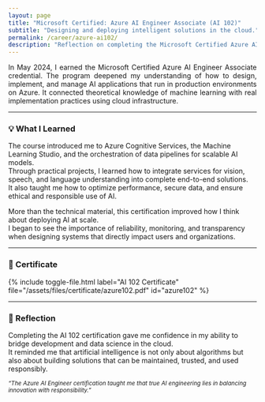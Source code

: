 ```yaml
---
layout: page
title: "Microsoft Certified: Azure AI Engineer Associate (AI 102)"
subtitle: "Designing and deploying intelligent solutions in the cloud."
permalink: /career/azure-ai102/
description: "Reflection on completing the Microsoft Certified Azure AI Engineer Associate (AI 102), learning to design, build, and deploy responsible AI applications using Azure Cognitive Services."
---
```


<section class="lead" style="text-align: justify;">
In May 2024, I earned the Microsoft Certified Azure AI Engineer Associate credential.  
The program deepened my understanding of how to design, implement, and manage AI applications that run in production environments on Azure.  
It connected theoretical knowledge of machine learning with real implementation practices using cloud infrastructure.
</section>

---

### 💡 What I Learned

The course introduced me to Azure Cognitive Services, the Machine Learning Studio, and the orchestration of data pipelines for scalable AI models.  
Through practical projects, I learned how to integrate services for vision, speech, and language understanding into complete end-to-end solutions.  
It also taught me how to optimize performance, secure data, and ensure ethical and responsible use of AI.

More than the technical material, this certification improved how I think about deploying AI at scale.  
I began to see the importance of reliability, monitoring, and transparency when designing systems that directly impact users and organizations.

---

### 📄 Certificate

{% include toggle-file.html label="AI 102 Certificate" file="/assets/files/certificate/azure102.pdf" id="azure102" %}

---

### 💭 Reflection

Completing the AI 102 certification gave me confidence in my ability to bridge development and data science in the cloud.  
It reminded me that artificial intelligence is not only about algorithms but also about building solutions that can be maintained, trusted, and used responsibly.

<p><small><em>“The Azure AI Engineer certification taught me that true AI engineering lies in balancing innovation with responsibility.”</em></small></p>
